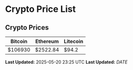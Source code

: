 # Crypto Price List

## Crypto Prices
| Bitcoin | Ethereum | Litecoin |
| ------- | -------- | -------- |
| $106930 | $2522.84 | $94.2 |
**Last Updated:** 2025-05-20 23:25 UTC
**Last Updated:** $DATE$
